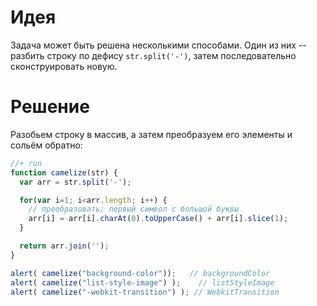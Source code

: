 # Идея

Задача может быть решена несколькими способами. Один из них -- разбить строку по дефису `str.split('-')`, затем последовательно сконструировать новую.

# Решение

Разобьем строку в массив, а затем преобразуем его элементы и сольём обратно:

```js
//+ run
function camelize(str) {
  var arr = str.split('-');

  for(var i=1; i<arr.length; i++) {
    // преобразовать: первый символ с большой буквы
    arr[i] = arr[i].charAt(0).toUpperCase() + arr[i].slice(1);
  }

  return arr.join('');
}

alert( camelize("background-color"));   // backgroundColor
alert( camelize("list-style-image") );    // listStyleImage
alert( camelize("-webkit-transition") ); // WebkitTransition
```

